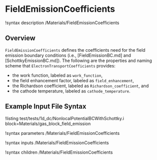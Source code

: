 # FieldEmissionCoefficients

!syntax description /Materials/FieldEmissionCoefficients

## Overview

`FieldEmissionCoefficients` defines the coefficients need for the field emission boundary conditions (i.e., [FieldEmissionBC.md] and [SchottkyEmissionBC.md]). The following are the properties and naming scheme that `ElectronTransportCoefficients` provides:

- the work function, labeled as `work_function`,
- the field enhancement factor, labeled as `field_enhancement`,
- the Richardson coefficient, labeled as `Richardson_coefficient`, and
- the cathode temperature, labeled as `cathode_temperature`.


## Example Input File Syntax

!listing test/tests/1d_dc/NonlocalPotentialBCWithSchottky.i block=Materials/gas_block_field_emission

!syntax parameters /Materials/FieldEmissionCoefficients

!syntax inputs /Materials/FieldEmissionCoefficients

!syntax children /Materials/FieldEmissionCoefficients
